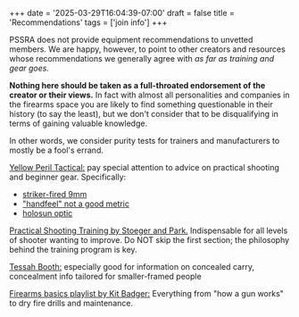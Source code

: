+++
date = '2025-03-29T16:04:39-07:00'
draft = false
title = 'Recommendations'
tags = ['join info']
+++

PSSRA does not provide equipment recommendations to unvetted members. We are happy, however, to point to other creators and resources whose recommendations we generally agree with *as far as training and gear goes.*

**Nothing here should be taken as a full-throated endorsement of the creator or their views.** In fact with almost all personalities and companies in the firearms space you are likely to find something questionable in their history (to say the least), but we don't consider that to be disqualifying in terms of gaining valuable knowledge.

In other words, we consider purity tests for trainers and manufacturers to mostly be a fool's errand.

[Yellow Peril Tactical:](https://www.instagram.com/yellow_peril_tactical/) pay special attention to advice on practical shooting and beginner gear. Specifically:
- [striker-fired 9mm](https://www.instagram.com/p/C-ECpE6yQ1z/)
- ["handfeel" not a good metric](https://www.instagram.com/p/C-WER3MScv3/)
- [holosun optic](https://www.instagram.com/p/DCDDewOSQ_6/)

[Practical Shooting Training by Stoeger and Park.](https://www.skyhorsepublishing.com/9781510779358/practical-shooting-training/) Indispensable for all levels of shooter wanting to improve. Do NOT skip the first section; the philosophy behind the training program is key.

[Tessah Booth:](https://www.youtube.com/channel/UCr4V3j2Znf-ZlJ-bnENaQZg) especially good for information on concealed carry, concealment info tailored for smaller-framed people

[Firearms basics playlist by Kit Badger:](https://www.youtube.com/playlist?list=PLZWgLaVdTaF1BNgf1pXu2xLwy5KLjHxG7) Everything from "how a gun works" to dry fire drills and maintenance.
